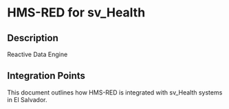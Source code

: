 # HMS-RED for sv_Health

## Description

Reactive Data Engine

## Integration Points

This document outlines how HMS-RED is integrated with sv_Health systems in El Salvador.
